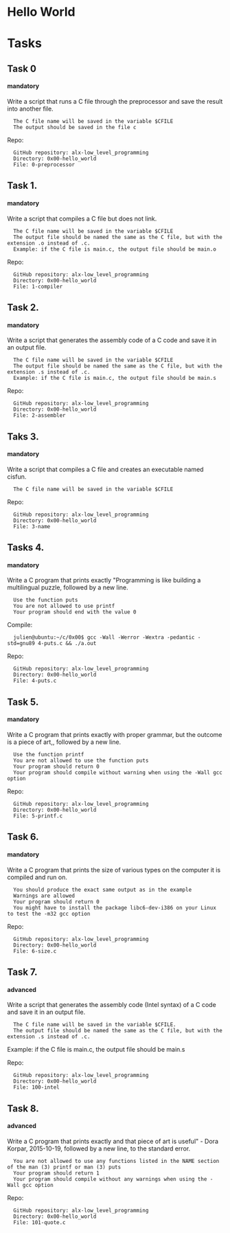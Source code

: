 # Hello World

# Tasks
## Task 0
#### mandatory
Write a script that runs a C file through the preprocessor and save the result into another file.

      The C file name will be saved in the variable $CFILE
      The output should be saved in the file c

Repo:

      GitHub repository: alx-low_level_programming
      Directory: 0x00-hello_world
      File: 0-preprocessor
   

## Task 1.
#### mandatory
Write a script that compiles a C file but does not link.

      The C file name will be saved in the variable $CFILE
      The output file should be named the same as the C file, but with the extension .o instead of .c.
      Example: if the C file is main.c, the output file should be main.o

Repo:

      GitHub repository: alx-low_level_programming
      Directory: 0x00-hello_world
      File: 1-compiler
   

## Task 2.
#### mandatory
Write a script that generates the assembly code of a C code and save it in an output file.

      The C file name will be saved in the variable $CFILE
      The output file should be named the same as the C file, but with the extension .s instead of .c.
      Example: if the C file is main.c, the output file should be main.s
 
Repo:

      GitHub repository: alx-low_level_programming
      Directory: 0x00-hello_world
      File: 2-assembler
   

## Taks 3.
#### mandatory
Write a script that compiles a C file and creates an executable named cisfun.

      The C file name will be saved in the variable $CFILE
 
Repo:

      GitHub repository: alx-low_level_programming
      Directory: 0x00-hello_world
      File: 3-name
   

## Tasks 4.
#### mandatory
Write a C program that prints exactly "Programming is like building a multilingual puzzle, followed by a new line.

      Use the function puts
      You are not allowed to use printf
      Your program should end with the value 0

Compile:

      julien@ubuntu:~/c/0x00$ gcc -Wall -Werror -Wextra -pedantic -std=gnu89 4-puts.c && ./a.out

Repo:

      GitHub repository: alx-low_level_programming
      Directory: 0x00-hello_world
      File: 4-puts.c
   

## Task 5.
#### mandatory
Write a C program that prints exactly with proper grammar, but the outcome is a piece of art,, followed by a new line.

      Use the function printf
      You are not allowed to use the function puts
      Your program should return 0
      Your program should compile without warning when using the -Wall gcc option
 
Repo:

      GitHub repository: alx-low_level_programming
      Directory: 0x00-hello_world
      File: 5-printf.c
   

## Task 6.
#### mandatory
Write a C program that prints the size of various types on the computer it is compiled and run on.

      You should produce the exact same output as in the example
      Warnings are allowed
      Your program should return 0
      You might have to install the package libc6-dev-i386 on your Linux to test the -m32 gcc option
 
Repo:

      GitHub repository: alx-low_level_programming
      Directory: 0x00-hello_world
      File: 6-size.c
   

## Task 7.
#### advanced
Write a script that generates the assembly code (Intel syntax) of a C code and save it in an output file.

      The C file name will be saved in the variable $CFILE.
      The output file should be named the same as the C file, but with the extension .s instead of .c.
Example: if the C file is main.c, the output file should be main.s
 
Repo:

      GitHub repository: alx-low_level_programming
      Directory: 0x00-hello_world
      File: 100-intel
   

## Task 8.
#### advanced
Write a C program that prints exactly and that piece of art is useful" - Dora Korpar, 2015-10-19, followed by a new line, to the standard error.

      You are not allowed to use any functions listed in the NAME section of the man (3) printf or man (3) puts
      Your program should return 1
      Your program should compile without any warnings when using the -Wall gcc option
 
Repo:

      GitHub repository: alx-low_level_programming
      Directory: 0x00-hello_world
      File: 101-quote.c
